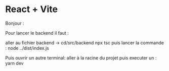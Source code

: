 # React + Vite

Bonjour :

Pour lancer le backend il faut :

aller au fichier backend -> cd/src/backend
npx tsc
puis lancer la commande  : node ../dist/index.js

Puis ouvrir un autre terminal:
aller à la racine du projet puis executer un :
yarn dev
